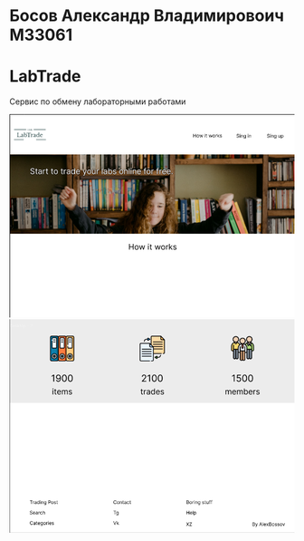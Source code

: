 # Босов Александр Владимировоич M33061
# LabTrade
Сервис по обмену лабораторными работами

![img.png](src/assets/firstPage.png)
![img.png](src/assets/secondPage.png)

